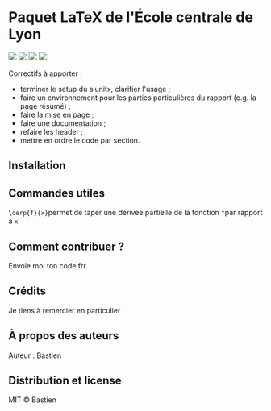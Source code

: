 # Paquet LaTeX de l'École centrale de Lyon

[![](https://img.shields.io/badge/donate-paypal-46AFE0.svg)](https://www.paypal.me/bastienlaville)
![](https://img.shields.io/github/release-pre/XeBasTeX/LaTeX-ECL.svg)
![](https://img.shields.io/github/license/XeBasTeX/LaTeX-ECL.svg)
![](https://img.shields.io/github/languages/code-size/XeBasTeX/LaTeX-ECL.svg)

Correctifs à apporter :
- terminer le setup du siunitx, clarifier l'usage ;
- faire un environnement pour les parties particulières du rapport (e.g. la page résumé) ;
- faire la mise en page ;
- faire une documentation ;
- refaire les header ;
- mettre en ordre le code par section.

## Installation



## Commandes utiles

```\derp{f}{x}```permet de taper une dérivée partielle de la fonction ```f```par rapport à ```x```

## Comment contribuer ?

Envoie moi ton code frr

## Crédits

Je tiens à remercier en particulier


## À propos des auteurs

Auteur : Bastien

## Distribution et license

MIT © Bastien
